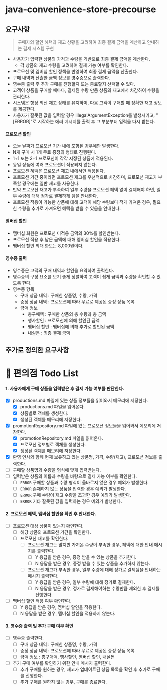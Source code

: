 # java-convenience-store-precourse

## 요구사항

> 구매자의 할인 혜택과 재고 상황을 고려하여 최종 결제 금액을 계산하고 안내하는 결제 시스템 구현

- 사용자가 입력한 상품의 가격과 수량을 기반으로 최종 결제 금액을 계산한다.
    - 각 상품의 재고 수량을 고려하여 결제 가능 여부를 확인한다.
- 프로모션 및 멤버십 할인 정책을 반영하여 최종 결제 금액을 산출한다.
- 구매 내역과 산출한 금액 정보를 영수증으로 출력한다.
- 영수증 출력 후 추가 구매를 진행할지 또는 종료할지 선택할 수 있다.
- 고객이 상품을 구매할 때마다, 결제된 수량 만큼 상품의 재고에서 차감하여 수량을 관리한다.
- 시스템은 항상 최신 재고 상태를 유지하며, 다음 고객이 구매할 때 정확한 재고 정보를 제공한다.
- 사용자가 잘못된 값을 입력할 경우 IllegalArgumentException를 발생시키고,
  "[ERROR]"로 시작하는 에러 메시지를 출력 후 그 부분부터 입력을 다시 받는다.

#### 프로모션 할인

- 오늘 날짜가 프로모션 기간 내에 포함된 경우에만 발생한다.
- N개 구매 시 1개 무료 증정의 형태로 진행된다.
- 1+1 또는 2+1 프로모션이 각각 지정된 상품에 적용된다.
- 동일 상품에 여러 프로모션이 적용되지 않는다.
- 프로모션 혜택은 프로모션 재고 내에서만 적용된다.
- 프로모션 기간 중이라면 프로모션 재고를 우선적으로 차감하며, 프로모션 재고가 부족할 경우에는 일반 재고를 사용한다.
- 만약 프로모션 재고가 부족하여 일부 수량을 프로모션 혜택 없이 결제해야 하면, 일부 수량에 대해 정가로 결제하게 됨을 안내한다.
- 프로모션 적용이 가능한 상품에 대해 고객이 해당 수량보다 적게 가져온 경우, 필요한 수량을 추가로 가져오면 혜택을 받을 수 있음을 안내한다.

#### 멤버십 할인

- 멤버십 회원은 프로모션 미적용 금액의 30%를 할인받는다.
- 프로모션 적용 후 남은 금액에 대해 멤버십 할인을 적용한다.
- 멤버십 할인 최대 한도는 8,000원이다.

#### 영수증 출력

- 영수증은 고객의 구매 내역과 할인을 요약하여 출력한다.
- 영수증의 구성 요소를 보기 좋게 정렬하여 고객이 쉽게 금액과 수량을 확인할 수 있도록 한다.
- 영수증 항목
    - 구매 상품 내역 : 구매한 상품명, 수량, 가격
    - 증정 상품 내역 : 프로모션에 따라 무료로 제공된 증정 상품 목록
    - 금액 정보
        - 총구매액 : 구매한 상품의 총 수량과 총 금액
        - 행사할인 : 프로모션에 의해 할인된 금액
        - 멤버십 할인 : 멤버십에 의해 추가로 할인된 금액
        - 내실돈 : 최종 결제 금액

## 추가로 정의한 요구사항

# 🏪 편의점 Todo List

#### 1. 사용자에게 구매 상품을 입력받은 후 결제 가능 여부를 판단한다.

- [x] productions.md 파일에 있는 상품 정보들을 읽어와서 메모리에 저장한다.
    - [x] productions.md 파일을 읽어온다.
    - [x] 상품별로 객체를 생성한다.
    - [x] 생성된 객체를 메모리에 저장한다.
- [x] promotionRepository.md 파일에 있는 프로모션 정보들을 읽어와서 메모리에 저장한다.
    - [x] promotionRepository.md 파일을 읽어온다.
    - [x] 프로모션 정보별로 객체를 생성한다.
    - [x] 생성된 객체를 메모리에 저장한다.
- [x] 환영 인사와 함께 현재 보유하고 있는 상품명, 가격, 수량(재고), 프로모션 정보를 출력한다.
- [ ] 구매할 상품명과 수량을 형식에 맞게 입력받는다.
- [ ] 입력받은 상품의 이름과 수량을 바탕으로 결제 가능 여부를 확인한다.
    - [ ] `ERROR` 구매할 상품과 수량 형식이 올바르지 않은 경우 예외가 발생한다.
    - [ ] `ERROR` 존재하지 않는 상품을 입력한 경우 예외가 발생한다.
    - [ ] `ERROR` 구매 수량이 재고 수량을 초과한 경우 예외가 발생한다.
    - [ ] `ERROR` 기타 잘못된 값을 입력하는 경우 예외가 발생한다.

#### 2. 프로모션 혜택, 멤버십 할인을 확인 후 안내한다.

- [ ] 프로모션 대상 상품이 있는지 확인한다.
    - [ ] 해당 상품의 프로모션 기간을 확인한다.
    - [ ] 프로모션 재고를 확인한다.
        - [ ] 프로모션 재고는 많지만 가져온 수량이 부족한 경우, 혜택에 대한 안내 메시지를 출력한다.
            - [ ] Y 응답을 받은 경우, 증정 받을 수 있는 상품을 추가한다.
            - [ ] N 응답을 받은 경우, 증정 받을 수 있는 상품을 추가하지 않는다.
        - [ ] 프로모션 재고가 부족한 경우, 일부 수량에 대해 정가로 결제됨을 안내하는 메시지 출력한다.
            - [ ] Y 응답을 받은 경우, 일부 수량에 대해 정가로 결제한다.
            - [ ] N 응답을 받은 경우, 정가로 결제해야하는 수량만큼 제외한 후 결제를 진행한다.
- [ ] 멤버십 할인 적용 여부 확인한다.
    - [ ] Y 응답을 받은 경우, 멤버십 할인을 적용한다.
    - [ ] N 응답을 받은 경우, 멤버십 할인을 적용하지 않는다.

#### 3. 영수증 출력 및 추가 구매 여부 확인

- [ ] 영수증 출력한다.
    - [ ] 구매 상품 내역 : 구매한 상품명, 수량, 가격
    - [ ] 증정 상품 내역 : 프로모션에 따라 무료로 제공된 증정 상품 목록
    - [ ] 금액 정보 : 총구매액, 행사할인, 멤버십 할인, 내실돈
- [ ] 추가 구매 여부를 확인하기 위한 안내 메시지 출력한다.
    - [ ] 추가 구매를 원하는 경우, 재고가 업데이트된 상품 목록을 확인 후 추가로 구매를 진행한다.
    - [ ] 추가 구매를 원하지 않는 경우, 구매를 종료한다.
